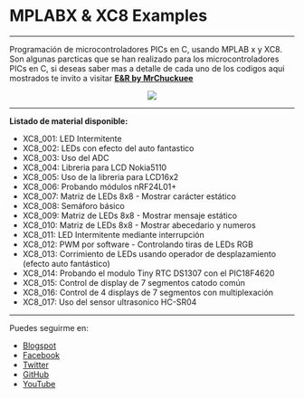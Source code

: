 # MPLABX & XC8 Examples
***
Programación de microcontroladores PICs en C, usando MPLAB x y XC8. Son algunas parcticas que se han realizado para los microcontroladores PICs en C, si deseas saber mas a detalle de cada uno de los codigos aqui mostrados te invito a visitar [**E&R by MrChuckuee**](http://mrchunckuee.blogspot.mx/p/mplapx-y-xc8.html) 

<p align="center">
  <img src="http://2.bp.blogspot.com/-n3qpKEQO2w4/VF8P-RfQv5I/AAAAAAAAB5k/QfjsE5pZKYU/s1600/mplab%2Bx%2By%2Bxc8%2B-%2Belectronica%2By%2Brobotica.png"/>
</p>

***
**Listado de material disponible:**
- XC8_001: LED Intermitente
- XC8_002: LEDs con efecto del auto fantastico
- XC8_003: Uso del ADC
- XC8_004: Libreria para LCD Nokia5110 
- XC8_005: Uso de la libreria para LCD16x2
- XC8_006: Probando módulos nRF24L01+
- XC8_007: Matriz de LEDs 8x8 - Mostrar carácter estático
- XC8_008: Semáforo básico
- XC8_009: Matriz de LEDs 8x8 - Mostrar mensaje estático
- XC8_010: Matriz de LEDs 8x8 - Mostrar abecedario y numeros
- XC8_011: LED Intermitente mediante interrupción
- XC8_012: PWM por software - Controlando tiras de LEDs RGB
- XC8_013: Corrimiento de LEDs usando operador de desplazamiento (efecto auto fantástico)
- XC8_014: Probando el modulo Tiny RTC DS1307 con el PIC18F4620
- XC8_015: Control de display de 7 segmentos catodo común
- XC8_016: Control de 4 displays de 7 segmentos con multiplexación
- XC8_017: Uso del sensor ultrasonico HC-SR04 

***
Puedes seguirme en:
- [Blogspot](http://mrchunckuee.blogspot.com)
- [Facebook](https://www.facebook.com/ElectronicayRobotica)
- [Twitter](https://twitter.com/MrChunckuee)
- [GitHub](https://github.com/MrChunckuee)
- [YouTube](https://www.youtube.com/user/mrchunckueepsr)
